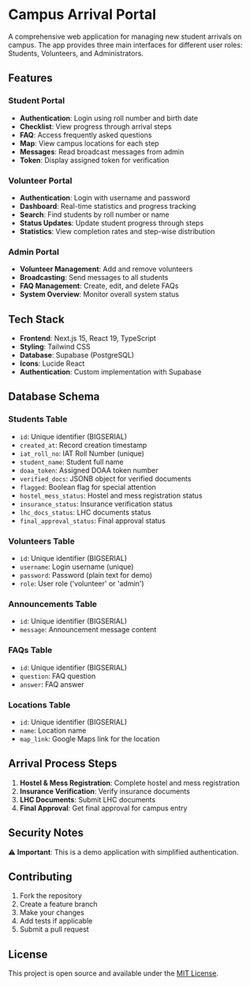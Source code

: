 # Campus Arrival Portal

A comprehensive web application for managing new student arrivals on campus. The app provides three main interfaces for different user roles: Students, Volunteers, and Administrators.

## Features

### Student Portal
- **Authentication**: Login using roll number and birth date
- **Checklist**: View progress through arrival steps
- **FAQ**: Access frequently asked questions
- **Map**: View campus locations for each step
- **Messages**: Read broadcast messages from admin
- **Token**: Display assigned token for verification

### Volunteer Portal
- **Authentication**: Login with username and password
- **Dashboard**: Real-time statistics and progress tracking
- **Search**: Find students by roll number or name
- **Status Updates**: Update student progress through steps
- **Statistics**: View completion rates and step-wise distribution

### Admin Portal
- **Volunteer Management**: Add and remove volunteers
- **Broadcasting**: Send messages to all students
- **FAQ Management**: Create, edit, and delete FAQs
- **System Overview**: Monitor overall system status

## Tech Stack

- **Frontend**: Next.js 15, React 19, TypeScript
- **Styling**: Tailwind CSS
- **Database**: Supabase (PostgreSQL)
- **Icons**: Lucide React
- **Authentication**: Custom implementation with Supabase

## Database Schema

### Students Table
- `id`: Unique identifier (BIGSERIAL)
- `created_at`: Record creation timestamp
- `iat_roll_no`: IAT Roll Number (unique)
- `student_name`: Student full name
- `doaa_token`: Assigned DOAA token number
- `verified_docs`: JSONB object for verified documents
- `flagged`: Boolean flag for special attention
- `hostel_mess_status`: Hostel and mess registration status
- `insurance_status`: Insurance verification status
- `lhc_docs_status`: LHC documents status
- `final_approval_status`: Final approval status

### Volunteers Table
- `id`: Unique identifier (BIGSERIAL)
- `username`: Login username (unique)
- `password`: Password (plain text for demo)
- `role`: User role ('volunteer' or 'admin')

### Announcements Table
- `id`: Unique identifier (BIGSERIAL)
- `message`: Announcement message content

### FAQs Table
- `id`: Unique identifier (BIGSERIAL)
- `question`: FAQ question
- `answer`: FAQ answer

### Locations Table
- `id`: Unique identifier (BIGSERIAL)
- `name`: Location name
- `map_link`: Google Maps link for the location

## Arrival Process Steps

1. **Hostel & Mess Registration**: Complete hostel and mess registration
2. **Insurance Verification**: Verify insurance documents
3. **LHC Documents**: Submit LHC documents
4. **Final Approval**: Get final approval for campus entry

## Security Notes

⚠️ **Important**: This is a demo application with simplified authentication.

## Contributing

1. Fork the repository
2. Create a feature branch
3. Make your changes
4. Add tests if applicable
5. Submit a pull request

## License

This project is open source and available under the [MIT License](LICENSE).
